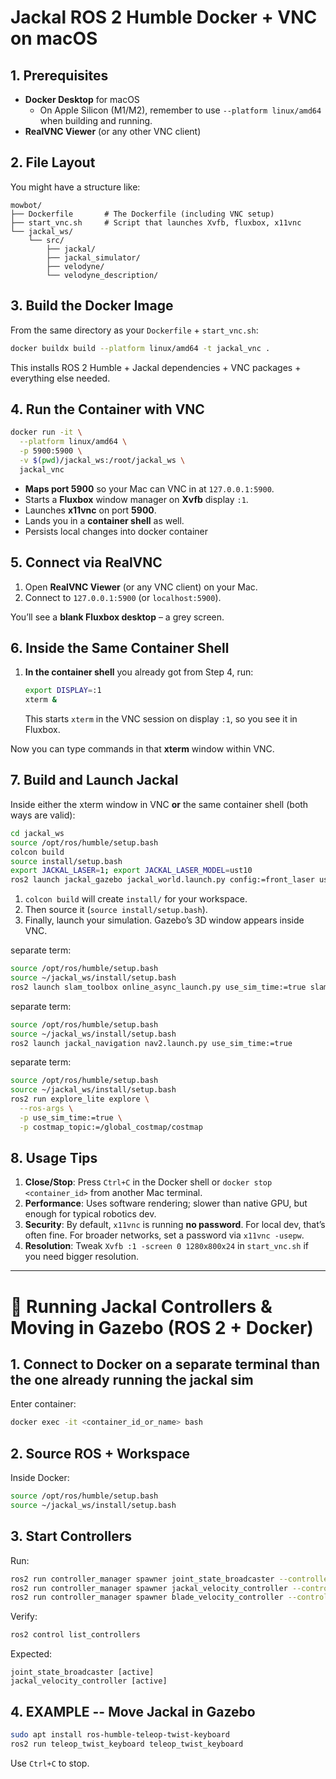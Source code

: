 # Jackal ROS 2 Humble Docker + VNC on macOS

## 1. Prerequisites

- **Docker Desktop** for macOS  
  - On Apple Silicon (M1/M2), remember to use `--platform linux/amd64` when building and running.
- **RealVNC Viewer** (or any other VNC client)

## 2. File Layout

You might have a structure like:

```
mowbot/
├── Dockerfile       # The Dockerfile (including VNC setup)
├── start_vnc.sh     # Script that launches Xvfb, fluxbox, x11vnc
└── jackal_ws/
    └── src/
        ├── jackal/
        ├── jackal_simulator/
        ├── velodyne/
        └── velodyne_description/
```

## 3. Build the Docker Image

From the same directory as your `Dockerfile` + `start_vnc.sh`:

```bash
docker buildx build --platform linux/amd64 -t jackal_vnc .
```

This installs ROS 2 Humble + Jackal dependencies + VNC packages + everything else needed.

## 4. Run the Container with VNC

```bash
docker run -it \
  --platform linux/amd64 \
  -p 5900:5900 \
  -v $(pwd)/jackal_ws:/root/jackal_ws \
  jackal_vnc
```

- **Maps port 5900** so your Mac can VNC in at `127.0.0.1:5900`.
- Starts a **Fluxbox** window manager on **Xvfb** display `:1`.
- Launches **x11vnc** on port **5900**.
- Lands you in a **container shell** as well.
- Persists local changes into docker container

## 5. Connect via RealVNC

1. Open **RealVNC Viewer** (or any VNC client) on your Mac.
2. Connect to `127.0.0.1:5900` (or `localhost:5900`).

You’ll see a **blank Fluxbox desktop** – a grey screen.

## 6. Inside the Same Container Shell

1. **In the container shell** you already got from Step 4, run:
   ```bash
   export DISPLAY=:1
   xterm &
   ```
   This starts `xterm` in the VNC session on display `:1`, so you see it in Fluxbox.

Now you can type commands in that **xterm** window within VNC.

## 7. Build and Launch Jackal

Inside either the xterm window in VNC **or** the same container shell (both ways are valid):

```bash
cd jackal_ws
source /opt/ros/humble/setup.bash
colcon build
source install/setup.bash
export JACKAL_LASER=1; export JACKAL_LASER_MODEL=ust10
ros2 launch jackal_gazebo jackal_world.launch.py config:=front_laser use_sim_time:=true
```

1. `colcon build` will create `install/` for your workspace.
2. Then source it (`source install/setup.bash`).
3. Finally, launch your simulation. Gazebo’s 3D window appears inside VNC.

separate term:
```bash
source /opt/ros/humble/setup.bash
source ~/jackal_ws/install/setup.bash
ros2 launch slam_toolbox online_async_launch.py use_sim_time:=true slam_params_file:=/root/jackal_ws/src/jackal/jackal_navigation/config/slam.yaml
```
separate term:
```bash
source /opt/ros/humble/setup.bash
source ~/jackal_ws/install/setup.bash
ros2 launch jackal_navigation nav2.launch.py use_sim_time:=true
```
separate term:
```bash
source /opt/ros/humble/setup.bash
source ~/jackal_ws/install/setup.bash
ros2 run explore_lite explore \
  --ros-args \
  -p use_sim_time:=true \
  -p costmap_topic:=/global_costmap/costmap
```

## 8. Usage Tips

1. **Close/Stop**: Press `Ctrl+C` in the Docker shell or `docker stop <container_id>` from another Mac terminal.
2. **Performance**: Uses software rendering; slower than native GPU, but enough for typical robotics dev.
3. **Security**: By default, `x11vnc` is running **no password**. For local dev, that’s often fine. For broader networks, set a password via `x11vnc -usepw`.
4. **Resolution**: Tweak `Xvfb :1 -screen 0 1280x800x24` in `start_vnc.sh` if you need bigger resolution.


-----


# 🚀 Running Jackal Controllers & Moving in Gazebo (ROS 2 + Docker)

## 1. Connect to Docker on a separate terminal than the one already running the jackal sim

Enter container:

```bash
docker exec -it <container_id_or_name> bash
```

## 2. Source ROS + Workspace

Inside Docker:

```bash
source /opt/ros/humble/setup.bash
source ~/jackal_ws/install/setup.bash
```

## 3. Start Controllers

Run:

```bash
ros2 run controller_manager spawner joint_state_broadcaster --controller-manager /controller_manager
ros2 run controller_manager spawner jackal_velocity_controller --controller-manager /controller_manager
ros2 run controller_manager spawner blade_velocity_controller --controller-manager /controller_manager

```

Verify:

```bash
ros2 control list_controllers
```

Expected:
```
joint_state_broadcaster [active]
jackal_velocity_controller [active]
```

## 4. EXAMPLE -- Move Jackal in Gazebo


```bash
sudo apt install ros-humble-teleop-twist-keyboard
ros2 run teleop_twist_keyboard teleop_twist_keyboard
```

Use `Ctrl+C` to stop.

